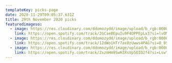 ```yaml
---
templateKey: picks-page
date: 2020-11-29T09:05:37.631Z
title: 29th November 2020 picks
featuredimageso:
  - image: https://res.cloudinary.com/ddomozydd/image/upload/b_rgb:000000,co_rgb:000000,e_gradient_fade:20,y_-0.5/v1606812382/pneda800_yfbxmj.jpg
    link: https://open.spotify.com/track/2GCae0EpuIu9F4OPPEpLx3?si=lvOMxI4iTkSnnk3mS0a0lg
  - image: https://res.cloudinary.com/ddomozydd/image/upload/b_rgb:000000,co_rgb:000000,e_gradient_fade:20,y_-0.5/v1606812382/LincolnHoug_fjwvjj.jpg
    link: https://open.spotify.com/track/12dWo1HTr7ax0zUwws4PAG?si=O_9S0qSKSliOQ1YkpGzidQ
  - image: https://res.cloudinary.com/ddomozydd/image/upload/b_rgb:000000,co_rgb:000000,e_gradient_fade:20,y_-0.5/v1606812382/Thaddeus_imyte9.jpg
    link: https://open.spotify.com/track/2xzmHm9SwH3XsVp5OID2f4?si=LswYhUm-QguUvR_f-qAcgg
---
```


